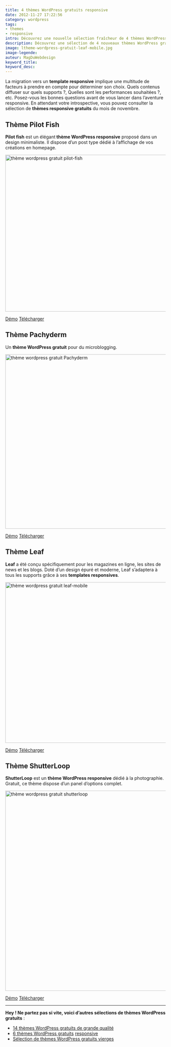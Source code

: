 ```yaml
---
title: 4 thèmes WordPress gratuits responsive
date: 2012-11-27 17:22:56
category: wordpress
tags: 
- themes
- responsive
intro: Découvrez une nouvelle sélection fraîcheur de 4 thèmes WordPress gratuits en responsive.
description: Découvrez une sélection de 4 nouveaux thèmes WordPress gratuits en responsive.
image: ltheme-wordpress-gratuit-leaf-mobile.jpg
image-legende:
auteur: MagDuWebdesign
keyword_title:
keyword_desc:
---
```


<p>La migration vers un <strong>template responsive</strong> implique une multitude de facteurs à prendre en compte pour déterminer son choix. Quels contenus diffuser sur quels supports ?, Quelles sont les performances souhaitées ?, etc. Posez-vous les bonnes questions avant de vous lancer dans l’aventure responsive. En attendant votre introspective, vous pouvez consulter la sélection de <strong>thèmes responsive gratuits</strong> du mois de novembre.</p>
<h2>Thème Pilot Fish</h2>
<p><strong>Pilot fish</strong> est un élégant<strong> thème WordPress responsive</strong> proposé dans un design minimaliste. Il dispose d’un post type dédié à l’affichage de vos créations en homepage.</p>
<p><a title="Thème Pilot Fish" href="http://wp-themes.com/pilot-fish" rel="attachment wp-att-2224" target="_blank"><img title="thème wordpress gratuit pilot-fish" src="https://s3-eu-west-1.amazonaws.com/mdw-img/large/theme-wordpress-gratuit-pilot-fish.jpg" alt="thème wordpress gratuit pilot-fish" width="555" height="492"></a></p>
<a class="button secondary radius" href="http://wp-themes.com/pilot-fish/" target="_blank">Démo</a>
<a class="button primary radius" href="http://wordpress.org/extend/themes/pilot-fish" target="_blank">Télécharger</a>
<h2>Thème Pachyderm</h2>
<p>Un <strong>thème WordPress gratuit</strong> pour du microblogging.</p>
<p><a title="Thème Pachyderm" href="http://wp-themes.com/pachyderm/" rel="attachment wp-att-2223" target="_blank"><img title="thème wordpress gratuit Pachyderm" src="https://s3-eu-west-1.amazonaws.com/mdw-img/large/theme-wordpress-gratuit-Pachyderm.jpg" alt="thème wordpress gratuit Pachyderm" width="555" height="547"></a></p>
<a class="button secondary radius" href="http://wp-themes.com/pachyderm/" target="_blank">Démo</a>
<a class="button primary radius" href="http://wordpress.org/extend/themes/pachyderm" target="_blank">Télécharger</a>
<h2>Thème Leaf</h2>
<p><strong>Leaf</strong>&nbsp;a été conçu spécifiquement pour les magazines en ligne, les sites de news et les blogs. Doté d’un design épuré et moderne, Leaf s’adaptera à tous les supports grâce à ses&nbsp;<strong>templates responsives</strong>.</p>
<p><a title="Thème Leaf" href="http://demo.fatboythemes.com/" rel="attachment wp-att-2222" target="_blank"><img title="thème wordpress gratuit leaf-mobile" src="https://s3-eu-west-1.amazonaws.com/mdw-img/large/ltheme-wordpress-gratuit-leaf-mobile.jpg" alt="thème wordpress gratuit leaf-mobile" width="555" height="504"></a></p>
<a class="button secondary radius" href="http://demo.fatboythemes.com/" target="_blank">Démo</a>
<a class="button primary radius" href="http://fatboythemes.com/themes/leaf/" target="_blank">Télécharger</a>
<h2>Thème&nbsp;ShutterLoop</h2>
<p><strong>ShutterLoop</strong> est un <strong>thème WordPress responsive</strong> dédié à la photographie. Gratuit, ce thème dispose d’un panel d’options complet.</p>
<p><a title="Thème ShutterLoop" href="http://demo.responsivedeck.com/shutterloop/" rel="attachment wp-att-2225" target="_blank"><img title="thème wordpress gratuit shutterloop" src="https://s3-eu-west-1.amazonaws.com/mdw-img/large/theme-wordpress-gratuit-shutterloop.jpg" alt="thème wordpress gratuit shutterloop" width="555" height="628"></a></p>
<a class="button secondary radius" href="http://demo.responsivedeck.com/shutterloop/" target="_blank">Démo</a>
<a class="button primary radius" href="http://responsivedeck.com/2012/10/shutterloop/" target="_blank">Télécharger</a>
<hr>
<p><strong>Hey ! Ne partez pas si vite, voici d’autres sélections de thèmes WordPress gratuits</strong> :</p>
<ul>
<li><a title="14 thèmes gratuits de grande qualité pour WordPress" href="http://magazineduwebdesign.com/themes-wordpress-gratuits-de-grande-qualite">14 thèmes WordPress gratuits de grande qualité</a></li>
<li><a title="6 Thèmes WordPress gratuits en responsive" href="http://magazineduwebdesign.com/themes-wordpress-gratuits-responsive" target="_blank">6 thèmes WordPress gratuits</a>&nbsp;<a title="6 Thèmes WordPress gratuits en responsive" href="http://magazineduwebdesign.com/themes-wordpress-gratuits-responsive" target="_blank">responsive</a></li>
<li><a title="Sélection de frameworks WordPress et thèmes WordPress vierges" href="http://magazineduwebdesign.com/frameworks-wordpress-et-themes-wordpress-vierges">Sélection de&nbsp;thèmes WordPress gratuits vierges</a></li>
</ul>